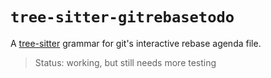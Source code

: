 # `tree-sitter-gitrebasetodo`

A [tree-sitter](https://tree-sitter.github.io/tree-sitter/) grammar for git's interactive rebase agenda file.

> Status: working, but still needs more testing

